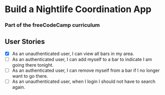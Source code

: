 # Build a Nightlife Coordination App
### Part of the freeCodeCamp curriculum

## User Stories
- [X] As an unauthenticated user, I can view all bars in my area.
- [ ] As an authenticated user, I can add myself to a bar to indicate I am going there tonight.
- [ ] As an authenticated user, I can remove myself from a bar if I no longer want to go there.
- [ ] As an unauthenticated user, when I login I should not have to search again.
